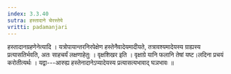 ```yaml
---
index: 3.3.40
sutra: हस्तादाने चेरस्तेये
vritti: padamanjari
---
```


 हस्तादानग्रहणेनेत्यादि । यत्रोपायान्तरनिरपेक्षेण हस्तेनैवादेयमादीयते, तत्रावश्यमादेयस्य ग्राह्यस्य प्रत्यासतिर्भवति, अतः साहचर्यं लक्षणाहेतुः । वृक्षशिखर इति । वृक्षाग्रे यानि फलानि तेषां यष्ट।लदिना प्रचयं करोतीत्यर्थः । यद्वा---आरुह्य हस्तेनादानेऽप्यादेयस्य प्रत्यासत्यभावाद् घञभावः ॥